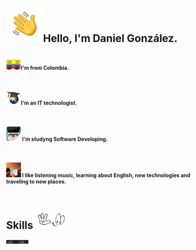 #
#
# <img src="Hi.gif" alt="Hi" width="100"/>Hello, I'm Daniel González.
#
<h4><img src="Col.gif" alt="Col" width="40"/>I'm from Colombia.</h4>
<br>
<h4><img src="grad.gif" alt="Col" width="40"/>I'm an IT technologist. </h4>
<br>

<h4><img src="developer.gif" alt="Col" width="40"/> I'm studyng Software Developing. </h4>
<br>

<h4><img src="trip.gif" alt="Col" width="40"/>  I like listening music, learning about English, new technologies and traveling to new places. </h4>
<br>



# Skills <img src="see.gif" alt="see" width="80"/> 

<h4><img src="progress.jpg" alt="progress" width="60"/>

#